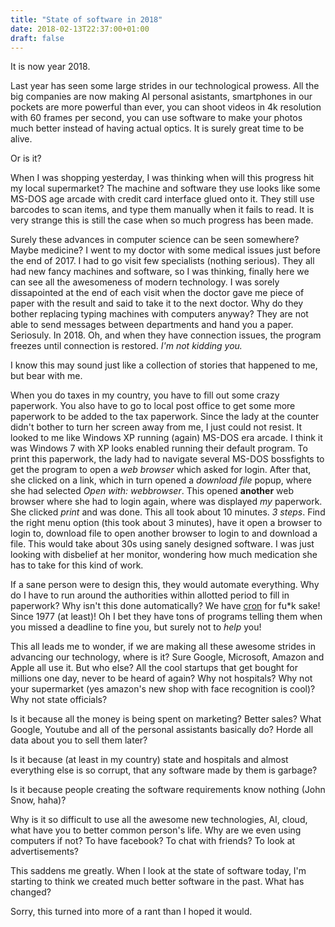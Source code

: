 ```yaml
---
title: "State of software in 2018"
date: 2018-02-13T22:37:00+01:00
draft: false
---
```

It is now year 2018.

Last year has seen some large strides in our technological prowess. 
All the big companies are now making AI personal asistants, smartphones in our pockets are more powerful than ever, you can shoot videos in 4k resolution with 60 frames per second, you can use software to make your photos much better instead of having actual optics. It is surely great time to be alive.

Or is it?

When I was shopping yesterday, I was thinking when will this progress hit my local supermarket? The machine and software they use looks like some MS-DOS age arcade with credit card interface glued onto it. They still use barcodes to scan items, and type them manually when it fails to read. It is very strange this is still the case when so much progress has been made.

Surely these advances in computer science can be seen somewhere? Maybe medicine? I went to my doctor with some medical issues just before the end of 2017. I had to go visit few specialists (nothing serious). They all had new fancy machines and software, so I was thinking, finally here we can see all the awesomeness of modern technology. I was sorely dissapointed at the end of each visit when the doctor gave me piece of paper with the result and said to take it to the next doctor. Why do they bother replacing typing machines with computers anyway? They are not able to send messages between departments and hand you a paper. Seriosuly. In 2018. Oh, and when they have connection issues, the program freezes until connection is restored. *I'm not kidding you.*

I know this may sound just like a collection of stories that happened to me, but bear with me.

When you do taxes in my country, you have to fill out some crazy paperwork. You also have to go to local post office to get some more paperwork to be added to the tax paperwork. Since the lady at the counter didn't bother to turn her screen away from me, I just could not resist. It looked to me like Windows XP running (again) MS-DOS era arcade. I think it was Windows 7 with XP looks enabled running their default program. To print this paperwork, the lady had to navigate several MS-DOS bossfights to get the program to open a *web browser* which asked for login. After that, she clicked on a link, which in turn opened a *download file* popup, where she had selected *Open with: webbrowser*. This opened **another** web browser where she had to login again, where was displayed *my* paperwork. She clicked *print* and was done. This all took about 10 minutes. *3 steps*. Find the right menu option (this took about 3 minutes), have it open a browser to login to, download file to open another browser to login to and download a file. This would take about 30s using sanely designed software. I was just looking with disbelief at her monitor, wondering how much medication she has to take for this kind of work.

If a sane person were to design this, they would automate everything. Why do I have to run around the authorities within allotted period to fill in paperwork? Why isn't this done automatically? We have [cron](https://en.wikipedia.org/wiki/Cron) for fu*k sake! Since 1977 (at least)! Oh I bet they have tons of programs telling them when you missed a deadline to fine you, but surely not to *help* you!

This all leads me to wonder, if we are making all these awesome strides in advancing our technology, where is it? Sure Google, Microsoft, Amazon and Apple all use it. But who else? All the cool startups that get bought for millions one day, never to be heard of again? Why not hospitals? Why not your supermarket (yes amazon's new shop with face recognition is cool)? Why not state officials?

Is it because all the money is being spent on marketing? Better sales? What Google, Youtube and all of the personal assistants basically do? Horde all data about you to sell them later?

Is it because (at least in my country) state and hospitals and almost everything else is so corrupt, that any software made by them is garbage?

Is it because people creating the software requirements know nothing (John Snow, haha)?

Why is it so difficult to use all the awesome new technologies, AI, cloud, what have you to better common person's life. Why are we even using computers if not? To have facebook? To chat with friends? To look at advertisements?

This saddens me greatly. When I look at the state of software today, I'm starting to think we created much better software in the past. What has changed?

Sorry, this turned into more of a rant than I hoped it would.